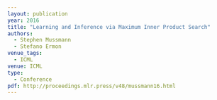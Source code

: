 ```yaml
---
layout: publication
year: 2016
title: "Learning and Inference via Maximum Inner Product Search"
authors:
  - Stephen Mussmann
  - Stefano Ermon
venue_tags:
  - ICML
venue: ICML
type:
  - Conference
pdf: http://proceedings.mlr.press/v48/mussmann16.html
---
```

